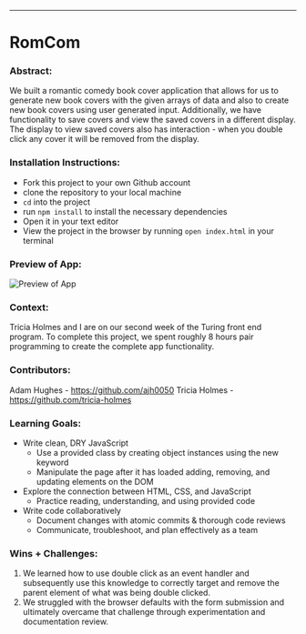 ______________________________________________________  

# RomCom  

### Abstract:
We built a romantic comedy book cover application that allows for us to generate new book covers with the given arrays of data and also to create new book covers using user generated input. Additionally, we have functionality to save covers and view the saved covers in a different display. The display to view saved covers also has interaction -  when you double click any cover it will be removed from the display.

### Installation Instructions:
- Fork this project to your own Github account
- clone the repository to your local machine
- `cd` into the project
- run `npm install` to install the necessary dependencies
- Open it in your text editor
- View the project in the browser by running `open index.html` in your terminal

### Preview of App:
![Preview of App](https://media.giphy.com/media/wLkeo8xIOGqfFpzQVC/giphy.gif)

### Context:
Tricia Holmes and I are on our second week of the Turing front end program. To complete this project, we spent roughly 8 hours pair programming to create the complete app functionality.

### Contributors:
Adam Hughes - https://github.com/ajh0050
Tricia Holmes - https://github.com/tricia-holmes

### Learning Goals:
- Write clean, DRY JavaScript
    - Use a provided class by creating object instances using the new keyword
    - Manipulate the page after it has loaded adding, removing, and updating elements on the DOM
- Explore the connection between HTML, CSS, and JavaScript
    - Practice reading, understanding, and using provided code
- Write code collaboratively
    - Document changes with atomic commits & thorough code reviews
    - Communicate, troubleshoot, and plan effectively as a team

### Wins + Challenges:
1. We learned how to use double click as an event handler and subsequently use this knowledge to correctly target and remove the parent element of what was being double clicked.
2. We struggled with the browser defaults with the form submission and ultimately overcame that challenge through experimentation and documentation review.
